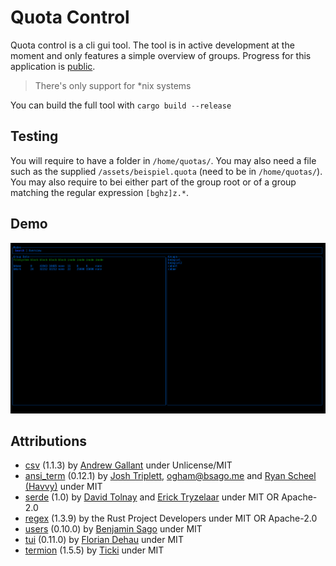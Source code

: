 # Quota Control

Quota control is a cli gui tool. The tool is in active development at the moment and only features a simple overview of groups. Progress for this application is [public](https://github.com/Chaostheorie/quota-control/projects/1?fullscreen=true).

> There's only support for \*nix systems

You can build the full tool with `cargo build --release`

## Testing

You will require to have a folder in `/home/quotas/`. You may also need a file such as the supplied `/assets/beispiel.quota` (need to be in `/home/quotas/`). You may also require to bei either part of the group root or of a group matching the regular expression `[bghz]z.*`.

## Demo

![Screenshot](/assets/screenshot.png)

## Attributions

- [csv](https://crates.io/crates/csv) (1.1.3) by [Andrew Gallant](jamslam@gmail.com) under Unlicense/MIT
- [ansi_term](https://crates.io/crates/ansi_term) (0.12.1) by [Josh Triplett](josh@joshtriplett.org), ogham@bsago.me and [Ryan Scheel (Havvy)](ryan.havvy@gmail.com) under MIT
- [serde](https://crates.io/crates/serde) (1.0) by [David Tolnay](dtolnay@gmail.com) and [Erick Tryzelaar](erick.tryzelaar@gmail.com) under MIT OR Apache-2.0
- [regex](https://crates.io/crates/regex) (1.3.9) by the Rust Project Developers under MIT OR Apache-2.0
- [users](https://crates.io/crates/users) (0.10.0) by [Benjamin Sago](ogham@bsago.me) under MIT
- [tui](https://crates.io/crates/tui) (0.11.0) by [Florian Dehau](work@fdehau.com) under MIT
- [termion](https://gitlab.redox-os.org/redox-os/termion) (1.5.5) by [Ticki](Ticki@users.noreply.github.com) under MIT
